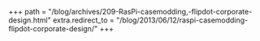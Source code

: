 +++
path = "/blog/archives/209-RasPi-casemodding,-flipdot-corporate-design.html"
extra.redirect_to = "/blog/2013/06/12/raspi-casemodding-flipdot-corporate-design/"
+++

